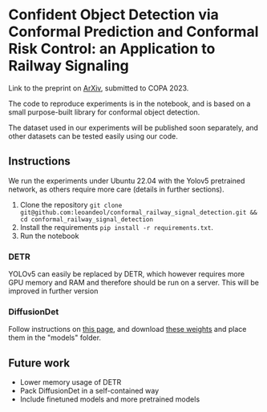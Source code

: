 # Confident Object Detection via Conformal Prediction and Conformal Risk Control: an Application to Railway Signaling
Link to the preprint on [ArXiv](https://arxiv.org/abs/2304.06052), submitted to COPA 2023.

The code to reproduce experiments is in the notebook, and is based on a small purpose-built library for conformal object detection.


The dataset used in our experiments will be published soon separately, and other datasets can be tested easily using our code.

## Instructions
We run the experiments under Ubuntu 22.04 with the Yolov5 pretrained network, as others require more care (details in further sections).
1. Clone the repository `git clone git@github.com:leoandeol/conformal_railway_signal_detection.git && cd conformal_railway_signal_detection`
2. Install the requirements `pip install -r requirements.txt`.
3. Run the notebook

### DETR
YOLOv5 can easily be replaced by DETR, which however requires more GPU memory and RAM and therefore should be run on a server. This will be improved in further version

### DiffusionDet
Follow instructions on [this page](https://github.com/ShoufaChen/DiffusionDet), and download [these weights](https://github.com/ShoufaChen/DiffusionDet/releases/download/v0.1/diffdet_coco_res50_300boxes.pth) and place them in the "models" folder.


## Future work
* Lower memory usage of DETR
* Pack DiffusionDet in a self-contained way 
* Include finetuned models and more pretrained models
